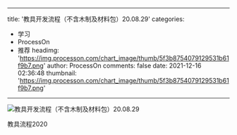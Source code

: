 
---
title: '教具开发流程（不含木制及材料包）20.08.29'
categories: 
 - 学习
 - ProcessOn
 - 推荐
headimg: 'https://img.processon.com/chart_image/thumb/5f3b8754079129531b61f9b7.png'
author: ProcessOn
comments: false
date: 2021-12-16 02:36:48
thumbnail: 'https://img.processon.com/chart_image/thumb/5f3b8754079129531b61f9b7.png'
---

<div>   
<img class="thumb" alt="教具开发流程（不含木制及材料包）20.08.29" src="https://img.processon.com/chart_image/thumb/5f3b8754079129531b61f9b7.png" referrerpolicy="no-referrer">
<p>教具流程2020</p>  
</div>
            
